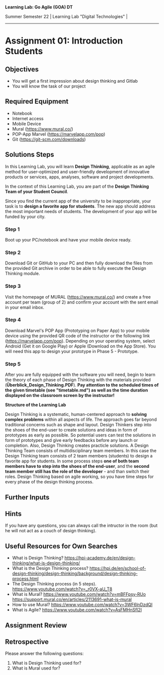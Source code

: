 <!--- Learning Lab: "Digital Technologies" DT
Author: Mert Ünal 		Date: 2022

-->



**Learning Lab: Go Agile (GOA) DT**   

Summer Semester 22 | Learning Lab "Digital Technologies" |  

***
# Assignment 01: Introduction Students

## Objectives
- You will get a first impression about design thinking and Gitlab
- You will know the task of our project

## Required Equipment
- Notebook
- Internet access
- Mobile Device
- Mural (<https://www.mural.co/>)
- POP-App Marvel (<https://marvelapp.com/pop>)
- Git (<https://git-scm.com/downloads>)

## Solutions Steps

In this Learning Lab, you will learn **Design Thinking**, applicable as an agile method for user-optimized and user-friendly development of innovative products or services, apps, analyses, software and project developments.

In the context of this Learning Lab, you are part of the **Design Thinking Team of your Student Council**.

Since you find the current app of the university to be inappropriate, your task is to **design a favorite app for students**. The new app should address the most important needs of students. The development of your app will be funded by your city.


### Step 1
Boot up your PC/notebook and have your mobile device ready.

### Step 2
Download Git or GitHub to your PC and then fully download the files from the provided Git archive in order to be able to fully execute the Design Thinking module.

### Step 3
Visit the homepage of MURAL (https://www.mural.co/) and create a free account per team (group of 2) and confirm your account with the sent email in your email inbox.

### Step 4
Download Marvel's POP App (Prototyping on Paper App) to your mobile device using the provided QR code of the instructor or the following link (https://marvelapp.com/pop).
Depending on your operating system, select Android (Get it on Google Play) or Apple (Download on the App Store). You will need this app to design your prototype in Phase 5 - Prototype.

### Step 5
After you are fully equipped with the software you will need, begin to learn the theory of each phase of Design Thinking with the materials provided (**Überblick_Design_Thinking.PDF**). 
**Pay attention to the scheduled times of the given timetable (see "timetable.md") as well as the time duration displayed on the classroom screen by the instructor!**



**Structure of the Learning Lab**

Design Thinking is a systematic, human-centered approach to **solving complex problems** within all aspects of life. The approach goes far beyond traditional concerns such as shape and layout. Design Thinkers step into the shoes of the end-user to create solutions and ideas in form of prototypes as early as possible. So potential users can test the solutions in form of prototypes and give early feedbacks before any launch or completion. Also, Design Thinking creates practicle solutions.
A Design Thinking Team consists of multidisciplinary team members. In this case the Design Thinking team consists of 2 team members (students) to design a favorite app for students. In some process steps **one of both team members have to step into the shoes of the end-user**, and the **second team member still has the role of the developer** - and than switch their roles. 
Design Thinking based on agile working, so you have time steps for every phase of the design thinking process.




## Further Inputs

## Hints

If you have any questions, you can always call the intructor in the room (but he will not act as a couch of design thinking).


## Useful Resources for Own Searches

- What is Design Thinking? <https://hpi-academy.de/en/design-thinking/what-is-design-thinking/> 
- What is the Design Thinking process? <https://hpi.de/en/school-of-design-thinking/design-thinking/background/design-thinking-process.html>
- The Design Thinking process (in 5 steps). <https://www.youtube.com/watch?v=_r0VX-aU_T8>
- What is Mural? <https://www.youtube.com/watch?v=mBFFpsy-RUo> <https://support.mural.co/en/articles/2113691-what-is-mural>
- How to use Mural? <https://www.youtube.com/watch?v=3WF6lnDzdQI>
- What is Agile? <https://www.youtube.com/watch?v=AsFMHnSfI2I> 


## Assignment Review

## Retrospective
Please answer the following questions: 

1. What is Design Thinking used for?
2. What is Mural used for?

